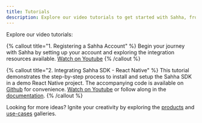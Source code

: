 ```yaml
---
title: Tutorials
description: Explore our video tutorials to get started with Sahha, from account registration to obtaining Sahha scores through our SDK.
---
```


Explore our video tutorials:

{% callout title="1. Registering a Sahha Account" %}
Begin your journey with Sahha by setting up your account and exploring the integration resources available.
[Watch on Youtube](https://www.youtube.com/watch?v=2WxdbM5yNSU")
{% /callout %}

{% callout title="2. Integrating Sahha SDK - React Native" %}
This tutorial demonstrates the step-by-step process to install and setup the Sahha SDK in a demo React Native project. The accompanying code is available on [Github](https://github.com/sahha-ai/sahha-react-native-integration-tutorial) for convenience.
[Watch on Youtube](https://www.youtube.com/watch?v=aAdnxjHrcT8&list=PLPKDe4zYGUeXExeSRpymjJ-rzEqPykp8n) or follow along in the [documentation](/docs/guides/sdk).
{% /callout %}

Looking for more ideas? Ignite your creativity by exploring the [products](/docs/products/scores) and [use-cases](/docs/use-cases/overview) galleries.
